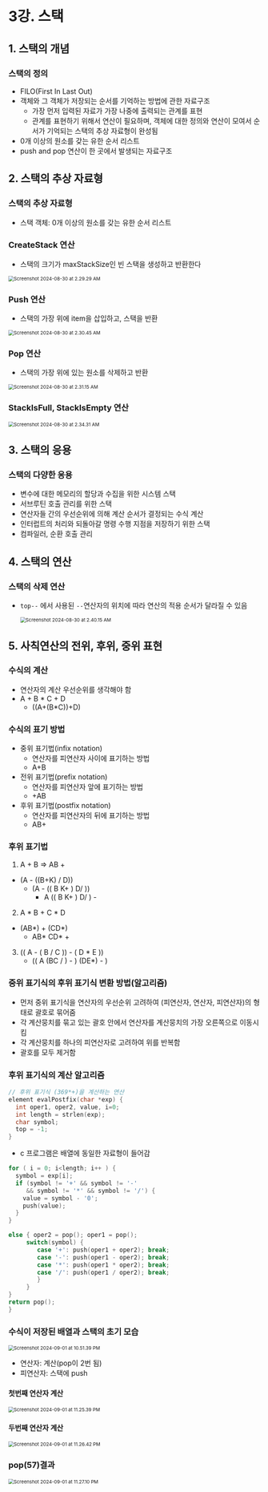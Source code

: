 # 3강. 스택

## 1. 스택의 개념

### 스택의 정의

- FILO(First In Last Out)
- 객체와 그 객체가 저장되는 순서를 기억하는 방법에 관한 자료구조
  - 가장 먼저 입력된 자료가 가장 나중에 출력되는 관계를 표현
  - 관계를 표현하기 위해서 연산이 필요하며, 객체에 대한 정의와 연산이 모여서 순서가 기억되는 스택의 추상 자료형이 완성됨
- 0개 이상의 원소를 갖는 유한 순서 리스트
- push and pop 연산이 한 곳에서 발생되는 자료구조



## 2. 스택의 추상 자료형

### 스택의 추상 자료형

- 스택 객체: 0개 이상의 원소를 갖는 유한 순서 리스트



### CreateStack 연산

- 스택의 크기가 maxStackSize인 빈 스택을 생성하고 반환한다

<img src="./assets/Screenshot 2024-08-30 at 2.29.29 AM.png" alt="Screenshot 2024-08-30 at 2.29.29 AM" style="zoom:67%;" />



### Push 연산

- 스택의 가장 위에 item을 삽입하고, 스택을 반환

<img src="./assets/Screenshot 2024-08-30 at 2.30.45 AM.png" alt="Screenshot 2024-08-30 at 2.30.45 AM" style="zoom:67%;" />



### Pop 연산

- 스택의 가장 위에 있는 원소를 삭제하고 반환

<img src="./assets/Screenshot 2024-08-30 at 2.31.15 AM.png" alt="Screenshot 2024-08-30 at 2.31.15 AM" style="zoom:67%;" />



### StackIsFull, StackIsEmpty 연산

<img src="./assets/Screenshot 2024-08-30 at 2.34.31 AM.png" alt="Screenshot 2024-08-30 at 2.34.31 AM" style="zoom:67%;" />





## 3. 스택의 응용

### 스택의 다양한 응용

- 변수에 대한 메모리의 할당과 수집을 위한 시스템 스택
- 서브루틴 호출 관리를 위한 스택
- 연산자들 간의 우선순위에 의해 계산 순서가 결정되는 수식 계산
- 인터럽트의 처리와 되돌아갈 명령 수행 지점을 저장하기 위한 스택
- 컴파일러, 순환 호출 관리





## 4. 스택의 연산

### 스택의 삭제 연산

- `top--` 에서 사용된 `--`연산자의 위치에 따라 연산의 적용 순서가 달라질 수 있음

  <img src="./assets/Screenshot 2024-08-30 at 2.40.15 AM.png" alt="Screenshot 2024-08-30 at 2.40.15 AM" style="zoom:67%;" />





## 5. 사칙연산의 전위, 후위, 중위 표현

### 수식의 계산

- 연산자의 계산 우선순위를 생각해야 함
- A + B * C + D
  - ((A+(B*C))+D)



### 수식의 표기 방법

- 중위 표기법(infix notation)
  - 연산자를 피연산자 사이에 표기하는 방법
  - A+B
- 전위 표기법(prefix notation)
  - 연산자를 피연산자 앞에 표기하는 방법
  - +AB
- 후위 표기법(postfix notation)
  - 연산자를 피연산자의 뒤에 표기하는 방법
  - AB+



### 후위 표기법

1. A + B => AB +

- (A - ((B+K) / D))
  - (A - (( B K+ ) D/ ))
    - A (( B K+ ) D/ ) -



2. A * B + C * D

- (AB\*) + (CD*)
  - AB* CD* +



3. (( A - ( B / C )) - ( D * E ))
   - (( A (BC / ) - ) (DE*) - )



### 중위 표기식의 후위 표기식 변환 방법(알고리즘)

- 먼저 중위 표기식을 연산자의 우선순위 고려하여 (피연산자, 연산자, 피연산자)의 형태로 괄호로 묶어줌
- 각 계산뭉치를 묶고 있는 괄호 안에서 연산자를 계산뭉치의 가장 오른쪽으로 이동시킴
- 각 계산뭉치를 하나의 피연산자로 고려하여 위를 반복함
- 괄호를 모두 제거함



### 후위 표기식의 계산 알고리즘

```c
// 후위 표기식 (369*+)을 계산하는 연산
element evalPostfix(char *exp) {
  int oper1, oper2, value, i=0;
  int length = strlen(exp);
  char symbol;
  top = -1;
}
```

- c 프로그램은 배열에 동일한 자료형이 들어감

```c
for ( i = 0; i<length; i++ ) {
  symbol = exp[i];
  if (symbol != '+' && symbol != '-'
     && symbol != '*' && symbol != '/') {
    value = symbol - '0';
    push(value);
  } 
} 
```

```c
else { oper2 = pop(); oper1 = pop();
     switch(symbol) {
       	case '+': push(oper1 + oper2); break;
       	case '-': push(oper1 - oper2); break;
       	case '*': push(oper1 * oper2); break;
       	case '/': push(oper1 / oper2); break;
     	}
     }
}
return pop();
}
```





### 수식이 저장된 배열과 스택의 초기 모습

<img src="./assets/Screenshot 2024-09-01 at 10.51.39 PM.png" alt="Screenshot 2024-09-01 at 10.51.39 PM" style="zoom:67%;" />

- 연산자: 계산(pop이 2번 됨)
- 피연산자: 스택에 push



#### 첫번째 연산자 계산

<img src="./assets/Screenshot 2024-09-01 at 11.25.39 PM-5200744.png" alt="Screenshot 2024-09-01 at 11.25.39 PM" style="zoom:67%;" />



#### 두번째 연산자 계산

<img src="./assets/Screenshot 2024-09-01 at 11.26.42 PM.png" alt="Screenshot 2024-09-01 at 11.26.42 PM" style="zoom:67%;" />



### pop(57)결과

<img src="./assets/Screenshot 2024-09-01 at 11.27.10 PM.png" alt="Screenshot 2024-09-01 at 11.27.10 PM" style="zoom: 67%;" />



